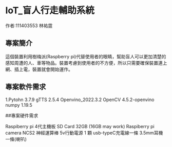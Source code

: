 # IoT_盲人行走輔助系統
作者:111403553 林祐霆

## 專案簡介

這個裝置利用樹梅派(Raspberry pi)代替使用者的眼睛，幫助盲人可以更加清楚的感知周遭的人、車等物品。裝置考慮到使用者的不方便，所以只需要確保裝置連上網、插上電，裝置就會開始運作。

## 專案軟件需求

1.Pytohn 3.7.9
gTTS 2.5.4
Openvino_2022.3.2
OpenCV 4.5.2-openvino
numpy 1.19.5

##專案硬件需求

 Raspiberry pi 4代主機板
 SD Card 32GB (16GB may work)
 Raspiberry pi camera
 NCS2 神經運算棒
 5v行動電源 1 顆
 usb-typeC充電線一條
 3.5mm耳機一條(喇叭)
